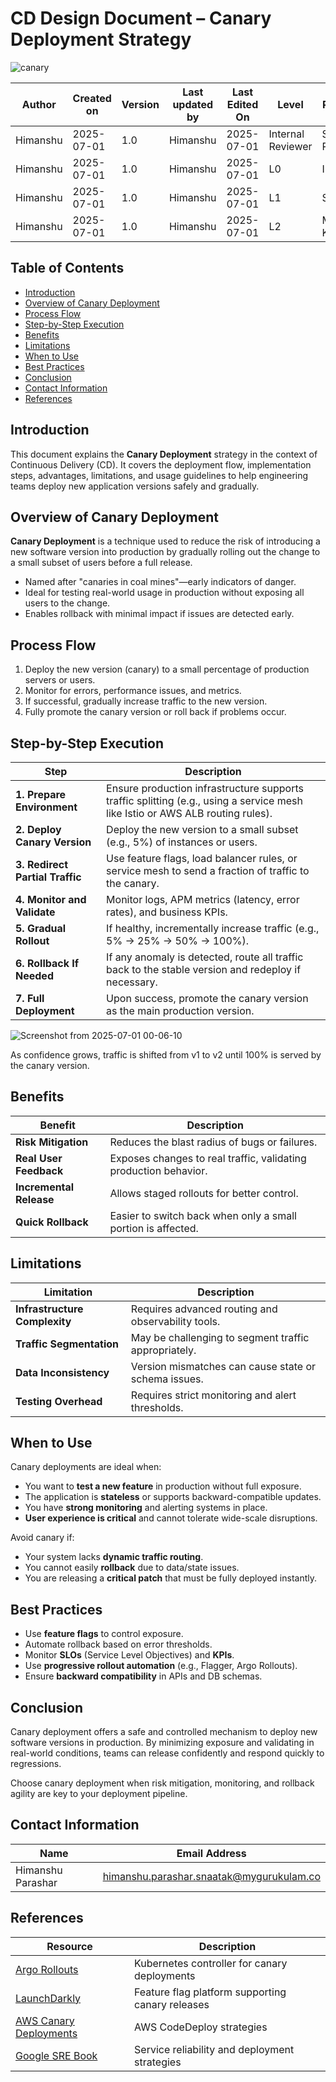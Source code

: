 # CD Design Document – Canary Deployment Strategy

![canary](https://github.com/user-attachments/assets/2bf3b5df-b679-4bef-abc2-abbf60ef96fe)


| **Author** | **Created on** | **Version** | **Last updated by** | **Last Edited On** | **Level**          | **Reviewer**       |
|------------|----------------|-------------|----------------------|---------------------|---------------------|---------------------|
| Himanshu   | 2025-07-01     | 1.0         | Himanshu             | 2025-07-01          | Internal Reviewer   | Siddharth Pawar     |
| Himanshu   | 2025-07-01     | 1.0         | Himanshu             | 2025-07-01          | L0                  | Imran               |
| Himanshu   | 2025-07-01     | 1.0         | Himanshu             | 2025-07-01          | L1                  | Shashi              |
| Himanshu   | 2025-07-01     | 1.0         | Himanshu             | 2025-07-01          | L2                  | Mahesh Kumar        |

## Table of Contents
- [Introduction](#introduction)  
- [Overview of Canary Deployment](#overview-of-canary-deployment)  
- [Process Flow](#process-flow)  
- [Step-by-Step Execution](#step-by-step-execution)  
- [Benefits](#benefits)  
- [Limitations](#limitations)  
- [When to Use](#when-to-use)  
- [Best Practices](#best-practices)  
- [Conclusion](#conclusion)  
- [Contact Information](#contact-information)  
- [References](#references)

## Introduction
This document explains the **Canary Deployment** strategy in the context of Continuous Delivery (CD). It covers the deployment flow, implementation steps, advantages, limitations, and usage guidelines to help engineering teams deploy new application versions safely and gradually.

## Overview of Canary Deployment
**Canary Deployment** is a technique used to reduce the risk of introducing a new software version into production by gradually rolling out the change to a small subset of users before a full release.

- Named after "canaries in coal mines"—early indicators of danger.  
- Ideal for testing real-world usage in production without exposing all users to the change.  
- Enables rollback with minimal impact if issues are detected early.

## Process Flow

1. Deploy the new version (canary) to a small percentage of production servers or users.  
2. Monitor for errors, performance issues, and metrics.  
3. If successful, gradually increase traffic to the new version.  
4. Fully promote the canary version or roll back if problems occur.

## Step-by-Step Execution

| Step | Description |
|------|-------------|
| **1. Prepare Environment** | Ensure production infrastructure supports traffic splitting (e.g., using a service mesh like Istio or AWS ALB routing rules). |
| **2. Deploy Canary Version** | Deploy the new version to a small subset (e.g., 5%) of instances or users. |
| **3. Redirect Partial Traffic** | Use feature flags, load balancer rules, or service mesh to send a fraction of traffic to the canary. |
| **4. Monitor and Validate** | Monitor logs, APM metrics (latency, error rates), and business KPIs. |
| **5. Gradual Rollout** | If healthy, incrementally increase traffic (e.g., 5% → 25% → 50% → 100%). |
| **6. Rollback If Needed** | If any anomaly is detected, route all traffic back to the stable version and redeploy if necessary. |
| **7. Full Deployment** | Upon success, promote the canary version as the main production version. |



![Screenshot from 2025-07-01 00-06-10](https://github.com/user-attachments/assets/d3bd1e81-c7b3-459c-bdf1-31a664a9ba0e)



As confidence grows, traffic is shifted from v1 to v2 until 100% is served by the canary version.


## Benefits

| Benefit | Description |
|--------|-------------|
| **Risk Mitigation** | Reduces the blast radius of bugs or failures. |
| **Real User Feedback** | Exposes changes to real traffic, validating production behavior. |
| **Incremental Release** | Allows staged rollouts for better control. |
| **Quick Rollback** | Easier to switch back when only a small portion is affected. |

## Limitations

| Limitation | Description |
|------------|-------------|
| **Infrastructure Complexity** | Requires advanced routing and observability tools. |
| **Traffic Segmentation** | May be challenging to segment traffic appropriately. |
| **Data Inconsistency** | Version mismatches can cause state or schema issues. |
| **Testing Overhead** | Requires strict monitoring and alert thresholds. |

## When to Use

Canary deployments are ideal when:

- You want to **test a new feature** in production without full exposure.  
- The application is **stateless** or supports backward-compatible updates.  
- You have **strong monitoring** and alerting systems in place.  
- **User experience is critical** and cannot tolerate wide-scale disruptions.

Avoid canary if:

- Your system lacks **dynamic traffic routing**.  
- You cannot easily **rollback** due to data/state issues.  
- You are releasing a **critical patch** that must be fully deployed instantly.

## Best Practices

- Use **feature flags** to control exposure.  
- Automate rollback based on error thresholds.  
- Monitor **SLOs** (Service Level Objectives) and **KPIs**.  
- Use **progressive rollout automation** (e.g., Flagger, Argo Rollouts).  
- Ensure **backward compatibility** in APIs and DB schemas.

## Conclusion

Canary deployment offers a safe and controlled mechanism to deploy new software versions in production. By minimizing exposure and validating in real-world conditions, teams can release confidently and respond quickly to regressions.

Choose canary deployment when risk mitigation, monitoring, and rollback agility are key to your deployment pipeline.

## Contact Information

| Name              | Email Address                                   |
|-------------------|--------------------------------------------------|
| Himanshu Parashar | himanshu.parashar.snaatak@mygurukulam.co         |

## References

| Resource | Description |
|----------|-------------|
| [Argo Rollouts](https://argo-rollouts.readthedocs.io) | Kubernetes controller for canary deployments |
| [LaunchDarkly](https://launchdarkly.com/) | Feature flag platform supporting canary releases |
| [AWS Canary Deployments](https://docs.aws.amazon.com/codedeploy/latest/userguide/deployment-configurations.html) | AWS CodeDeploy strategies |
| [Google SRE Book](https://sre.google/books/) | Service reliability and deployment strategies |
